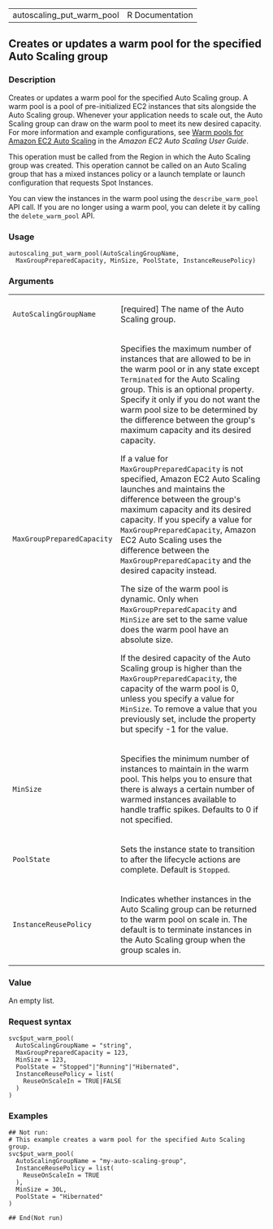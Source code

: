 <table style="width: 100%;">
<tbody>
<tr class="odd">
<td>autoscaling_put_warm_pool</td>
<td style="text-align: right;">R Documentation</td>
</tr>
</tbody>
</table>

## Creates or updates a warm pool for the specified Auto Scaling group

### Description

Creates or updates a warm pool for the specified Auto Scaling group. A
warm pool is a pool of pre-initialized EC2 instances that sits alongside
the Auto Scaling group. Whenever your application needs to scale out,
the Auto Scaling group can draw on the warm pool to meet its new desired
capacity. For more information and example configurations, see [Warm
pools for Amazon EC2 Auto
Scaling](https://docs.aws.amazon.com/autoscaling/ec2/userguide/ec2-auto-scaling-warm-pools.html)
in the *Amazon EC2 Auto Scaling User Guide*.

This operation must be called from the Region in which the Auto Scaling
group was created. This operation cannot be called on an Auto Scaling
group that has a mixed instances policy or a launch template or launch
configuration that requests Spot Instances.

You can view the instances in the warm pool using the
`describe_warm_pool` API call. If you are no longer using a warm pool,
you can delete it by calling the `delete_warm_pool` API.

### Usage

    autoscaling_put_warm_pool(AutoScalingGroupName,
      MaxGroupPreparedCapacity, MinSize, PoolState, InstanceReusePolicy)

### Arguments

<table>
<colgroup>
<col style="width: 35%" />
<col style="width: 65%" />
</colgroup>
<tbody>
<tr class="odd">
<td><code
id="autoscaling_put_warm_pool_:_AutoScalingGroupName">AutoScalingGroupName</code></td>
<td><p>[required] The name of the Auto Scaling group.</p></td>
</tr>
<tr class="even">
<td><code
id="autoscaling_put_warm_pool_:_MaxGroupPreparedCapacity">MaxGroupPreparedCapacity</code></td>
<td><p>Specifies the maximum number of instances that are allowed to be
in the warm pool or in any state except <code>Terminated</code> for the
Auto Scaling group. This is an optional property. Specify it only if you
do not want the warm pool size to be determined by the difference
between the group's maximum capacity and its desired capacity.</p>
<p>If a value for <code>MaxGroupPreparedCapacity</code> is not
specified, Amazon EC2 Auto Scaling launches and maintains the difference
between the group's maximum capacity and its desired capacity. If you
specify a value for <code>MaxGroupPreparedCapacity</code>, Amazon EC2
Auto Scaling uses the difference between the
<code>MaxGroupPreparedCapacity</code> and the desired capacity
instead.</p>
<p>The size of the warm pool is dynamic. Only when
<code>MaxGroupPreparedCapacity</code> and <code>MinSize</code> are set
to the same value does the warm pool have an absolute size.</p>
<p>If the desired capacity of the Auto Scaling group is higher than the
<code>MaxGroupPreparedCapacity</code>, the capacity of the warm pool is
0, unless you specify a value for <code>MinSize</code>. To remove a
value that you previously set, include the property but specify -1 for
the value.</p></td>
</tr>
<tr class="odd">
<td><code id="autoscaling_put_warm_pool_:_MinSize">MinSize</code></td>
<td><p>Specifies the minimum number of instances to maintain in the warm
pool. This helps you to ensure that there is always a certain number of
warmed instances available to handle traffic spikes. Defaults to 0 if
not specified.</p></td>
</tr>
<tr class="even">
<td><code
id="autoscaling_put_warm_pool_:_PoolState">PoolState</code></td>
<td><p>Sets the instance state to transition to after the lifecycle
actions are complete. Default is <code>Stopped</code>.</p></td>
</tr>
<tr class="odd">
<td><code
id="autoscaling_put_warm_pool_:_InstanceReusePolicy">InstanceReusePolicy</code></td>
<td><p>Indicates whether instances in the Auto Scaling group can be
returned to the warm pool on scale in. The default is to terminate
instances in the Auto Scaling group when the group scales in.</p></td>
</tr>
</tbody>
</table>

### Value

An empty list.

### Request syntax

    svc$put_warm_pool(
      AutoScalingGroupName = "string",
      MaxGroupPreparedCapacity = 123,
      MinSize = 123,
      PoolState = "Stopped"|"Running"|"Hibernated",
      InstanceReusePolicy = list(
        ReuseOnScaleIn = TRUE|FALSE
      )
    )

### Examples

    ## Not run: 
    # This example creates a warm pool for the specified Auto Scaling group.
    svc$put_warm_pool(
      AutoScalingGroupName = "my-auto-scaling-group",
      InstanceReusePolicy = list(
        ReuseOnScaleIn = TRUE
      ),
      MinSize = 30L,
      PoolState = "Hibernated"
    )

    ## End(Not run)
